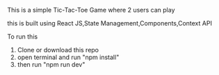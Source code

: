 This is a simple Tic-Tac-Toe Game where 2 users can play

this is built using React JS,State Management,Components,Context API

To run this

1. Clone or download this repo
2. open terminal and run "npm install"
3. then run "npm run dev"

